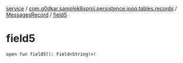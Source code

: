 [service](../../index.md) / [com.g0dkar.samplek8sproj.persistence.jooq.tables.records](../index.md) / [MessagesRecord](index.md) / [field5](./field5.md)

# field5

`open fun field5(): Field<String!>!`